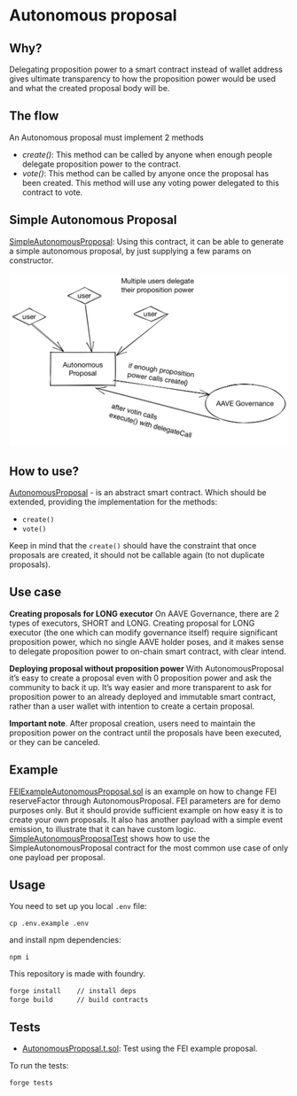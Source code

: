 # Autonomous proposal
## Why?
Delegating proposition power to a smart contract instead of wallet address gives ultimate transparency to how the proposition power would be used and what the created proposal body will be.

## The flow
An Autonomous proposal must implement 2 methods
- _create()_: This method can be called by anyone when enough people delegate proposition power to the contract.
- _vote()_: This method can be called by anyone once the proposal has been created. This method will use any voting power delegated to this contract to vote.

## Simple Autonomous Proposal
[SimpleAutonomousProposal](/src/contracts/SimpleAutonomousProposal.sol): Using this contract, it can be able to generate a simple autonomous proposal, by just supplying
a few params on constructor.

![Autonomous proposal scheme][image-1]

## How to use?
[AutonomousProposal](/src/contracts/AutonomousProposal.sol) - is an abstract smart contract. Which should be extended, providing the implementation for the methods:
- `create()`
- `vote()`

Keep in mind that the `create()` should have the constraint that once proposals are created, it should not be callable again (to not duplicate proposals).

## Use case
**Creating proposals for LONG executor**
On AAVE Governance, there are 2 types of executors, SHORT and LONG.
Creating proposal for LONG executor (the one which can modify governance itself) require significant proposition power, which no single AAVE holder poses, and it makes sense to delegate proposition power to on-chain smart contract, with clear intend.

**Deploying proposal without proposition power**
With AutonomousProposal it’s easy to create a proposal even with 0 proposition power and ask the community to back it up. It’s way easier and more transparent to ask for proposition power to an already deployed and immutable smart contract, rather than a user wallet with intention to create a certain proposal.


**Important note**. After proposal creation, users need to maintain the proposition power on the contract until the proposals have been executed, or they can be canceled.

## Example
[FEIExampleAutonomousProposal.sol](/tests/utils/FEIExampleAutonomousProposal.sol) is an example on how to change FEI reserveFactor through AutonomousProposal.
FEI parameters are for demo purposes only. But it should provide sufficient example on how easy it is to create your own proposals.
It also has another payload with a simple event emission, to illustrate that it can have custom logic.
[SimpleAutonomousProposalTest](/tests/SimpleAutonomousProposal.t.sol) shows how to use the SimpleAutonomousProposal contract for the most common use case of only one payload per proposal.

## Usage
You need to set up you local `.env` file:
```
cp .env.example .env
```

and install npm dependencies:
```
npm i
```

This repository is made with foundry.
```
forge install    // install deps
forge build      // build contracts
```

## Tests
- [AutonomousProposal.t.sol](/tests/AutonomousProposal.t.sol): Test using the FEI example proposal.

To run the tests:
```
forge tests
```

[image-1]:	./images/scheme.png
